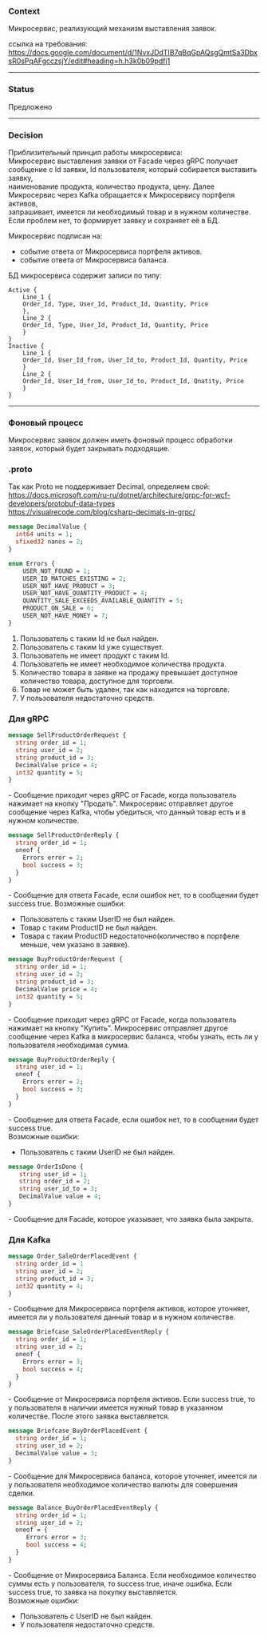 ### Context

Микросервис, реализующий механизм выставления заявок. 

ссылка на требования:  
https://docs.google.com/document/d/1NvxJDdTIB7qBqGpAQsgQmtSa3DbxsR0sPqAFgcczsjY/edit#heading=h.h3k0b09pdfj1

---

### Status 

Предложено

---

### Decision

Приблизительный принцип работы микросервиса:  
Микросервис выставления заявки от Facade через gRPC получает сообщение с Id заявки, Id пользователя, который собирается выставить заявку,   
наименование продукта, количество продукта, цену. Далее Микросервис через Kafka обращается к Микросервису портфеля активов,  
запрашивает, имеется ли необходимый товар и в нужном количестве. Если проблем нет, то формирует заявку и сохраняет её в БД.

Микросервис подписан на:  
- событие ответа от Микросервиса портфеля активов.  
- событие ответа от Микросервиса баланса.  


БД микросервиса содержит записи по типу:

```
Active {
	Line_1 {
	Order_Id, Type, User_Id, Product_Id, Quantity, Price
	},
	Line_2 {
	Order_Id, Type, User_Id, Product_Id, Quantity, Price
	}
}
Inactive {
	Line_1 {
	Order_Id, User_Id_from, User_Id_to, Product_Id, Quantity, Price
	}
	Line_2 {
	Order_Id, User_Id_from, User_Id_to, Product_Id, Qnatity, Price
	}
}
```

---

### Фоновый процесс   

Микросервис заявок должен иметь фоновый процесс обработки заявок, который будет закрывать подходящие. 


### .proto

Так как Proto не поддерживает Decimal, определяем свой:  
https://docs.microsoft.com/ru-ru/dotnet/architecture/grpc-for-wcf-developers/protobuf-data-types  
https://visualrecode.com/blog/csharp-decimals-in-grpc/

```proto
message DecimalValue {
  int64 units = 1;
  sfixed32 nanos = 2;
}
```

```proto
enum Errors {
	USER_NOT_FOUND = 1;
	USER_ID_MATCHES_EXISTING = 2;
	USER_NOT_HAVE_PRODUCT = 3;
	USER_NOT_HAVE_QUANTITY_PRODUCT = 4;
	QUANTITY_SALE_EXCEEDS_AVAILABLE_QUANTITY = 5;
	PRODUCT_ON_SALE = 6;
	USER_NOT_HAVE_MONEY = 7;
}
```  
1. Пользователь с таким Id не был найден.  
2. Пользователь с таким Id уже существует.  
3. Пользователь не имеет продукт с таким Id.  
4. Пользователь не имеет необходимое количества продукта.  
5. Количество товара в заявке на продажу превышает доступное количество товара, доступное для торговли.  
6. Товар не может быть удален, так как находится на торговле.   
7. У пользователя недостаточно средств.

### Для gRPC

```proto
message SellProductOrderRequest {
  string order_id = 1;
  string user_id = 2;
  string product_id = 3;
  DecimalValue price = 4;
  int32 quantity = 5;
}
```  
\- Сообщение приходит через gRPC от Facade, когда пользователь нажимает на кнопку "Продать". Микросервис отправляет другое сообщение через Kafka, чтобы убедиться, что данный товар есть и в нужном количестве.

```proto
message SellProductOrderReply {
  string order_id = 1;
  oneof {
  	Errors error = 2;
	bool success = 3;
  }
}
```  
\- Сообщение для ответа Facade, если ошибок нет, то в сообщении будет success true. 
Возможные ошибки:  
- Пользователь с таким UserID не был найден.  
- Товар с таким ProductID не был найден.  
- Товара с таким ProductID недостаточно(количество в портфеле меньше, чем указано в заявке).


```proto
message BuyProductOrderRequest {
  string order_id = 1;
  string user_id = 2;
  string product_id = 3;
  DecimalValue price = 4;
  int32 quantity = 5;
}
```  
\- Сообщение приходит через gRPC от Facade, когда пользователь нажимает на кнопку "Купить". Микросервис отправляет другое сообщение через Kafka в микросервис баланса, чтобы узнать, есть ли у пользователя необходимая сумма.

```proto
message BuyProductOrderReply {
  string user_id = 1;
  oneof {
  	Errors error = 2;
	bool success = 3;
  }
}
```  
\- Сообщение для ответа Facade, если ошибок нет, то в сообщении будет success true.  
Возможные ошибки:  
- Пользователь с таким UserID не был найден.  

```proto
message OrderIsDone {
   string user_id = 1;
   string order_id = 2;
   string user_id_to = 3; 
   DecimalValue value = 4;
}
```   
\- Сообщение для Facade, которое указывает, что заявка была закрыта.

### Для Kafka

```proto
message Order_SaleOrderPlacedEvent {
  string order_id = 1
  string user_id = 2;
  string product_id = 3;
  int32 quantity = 4;
}
```  
\- Сообщение для Микросервиса портфеля активов, которое уточняет, имеется ли у пользователя данный товар и в нужном количестве.  

```proto
message Briefcase_SaleOrderPlacedEventReply {
  string order_id = 1;
  string user_id = 2;
  oneof {
  	Errors error = 3;
	bool success = 4;
  }
}
```
\- Сообщение от Микросервиса портфеля активов. Если success true, то у пользователя в наличии имеется нужный товар в указанном количестве. После этого заявка выставляется. 

```proto
message Briefcase_BuyOrderPlacedEvent {
  string order_id = 1;
  string user_id = 2;
  DecimalValue value = 3;
}
```  
\- Сообщение для Микросервиса баланса, которое уточняет, имеется ли у пользователя необходимое количество валюты для совершения сделки.


```proto
message Balance_BuyOrderPlacedEventReply {
  string order_id = 1;
  string user_id = 2;
  oneof = {
     Errors error = 3;
     bool success = 4;
  }
}
```  
\- Сообщение от Микросервиса Баланса. Если необходимое количество суммы есть у пользователя, то success true, иначе ошибка. Если success true, то заявка на покупку выставляется.   
Возможные ошибки:   
- Пользователь с UserID не был найден.
- У пользователя недостаточно средств.
